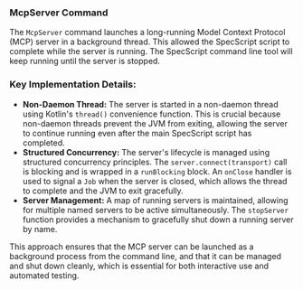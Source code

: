 ### McpServer Command

The `McpServer` command launches a long-running Model Context Protocol (MCP) server in a background thread. This allowed
the SpecScript script to complete while the server is running. The SpecScript command line tool will keep running until
the server is stopped.

### Key Implementation Details:

* **Non-Daemon Thread:** The server is started in a non-daemon thread using Kotlin's `thread()` convenience function.
  This is crucial because non-daemon threads prevent the JVM from exiting, allowing the server to continue running even
  after the main SpecScript script has completed.
* **Structured Concurrency:** The server's lifecycle is managed using structured concurrency principles. The
  `server.connect(transport)` call is blocking and is wrapped in a `runBlocking` block. An `onClose` handler is used to
  signal a `Job` when the server is closed, which allows the thread to complete and the JVM to exit gracefully.
* **Server Management:** A map of running servers is maintained, allowing for multiple named servers to be active
  simultaneously. The `stopServer` function provides a mechanism to gracefully shut down a running server by name.

This approach ensures that the MCP server can be launched as a background process from the command line, and that it can
be managed and shut down cleanly, which is essential for both interactive use and automated testing.
